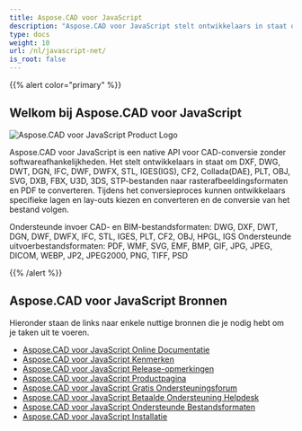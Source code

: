 ```yaml
---
title: Aspose.CAD voor JavaScript
description: "Aspose.CAD voor JavaScript stelt ontwikkelaars in staat om AutoCAD DWG, DXF, DWT en andere CAD- en BIM-bestandsformaten te openen, lezen en verwerken, zoals: DGN, DWF, DWFX, IFC, STL, IGES, PLT, CF2, OBJ, HPGL, IGS."
type: docs
weight: 10
url: /nl/javascript-net/
is_root: false
---
```


{{% alert color="primary" %}}

## **Welkom bij Aspose.CAD voor JavaScript**

![Aspose.CAD voor JavaScript Product Logo](/_assets/home_5.png)

Aspose.CAD voor JavaScript is een native API voor CAD-conversie zonder softwareafhankelijkheden. Het stelt ontwikkelaars in staat om DXF, DWG, DWT, DGN, IFC, DWF, DWFX, STL, IGES(IGS), CF2, Collada(DAE), PLT, OBJ, SVG, DXB, FBX, U3D, 3DS, STP-bestanden naar rasterafbeeldingsformaten en PDF te converteren. Tijdens het conversieproces kunnen ontwikkelaars specifieke lagen en lay-outs kiezen en converteren en de conversie van het bestand volgen.

Ondersteunde invoer CAD- en BIM-bestandsformaten: DWG, DXF, DWT, DGN, DWF, DWFX, IFC, STL, IGES, PLT, CF2, OBJ, HPGL, IGS
Ondersteunde uitvoerbestandsformaten: PDF, WMF, SVG, EMF, BMP, GIF, JPG, JPEG, DICOM, WEBP, JP2, JPEG2000, PNG, TIFF, PSD

{{% /alert %}}

## **Aspose.CAD voor JavaScript Bronnen**

Hieronder staan de links naar enkele nuttige bronnen die je nodig hebt om je taken uit te voeren.

- [Aspose.CAD voor JavaScript Online Documentatie](/nl/cad/javascript-net/)
- [Aspose.CAD voor JavaScript Kenmerken](/nl/cad/javascript-net/features/)
- [Aspose.CAD voor JavaScript Release-opmerkingen](https://releases.aspose.com/cad/javascript-net/release-notes/)
- [Aspose.CAD voor JavaScript Productpagina](https://products.aspose.com/cad/javascript-net/)
- [Aspose.CAD voor JavaScript Gratis Ondersteuningsforum](https://forum.aspose.com/c/cad/19)
- [Aspose.CAD voor JavaScript Betaalde Ondersteuning Helpdesk](https://helpdesk.aspose.com/)
- [Aspose.CAD voor JavaScript Ondersteunde Bestandsformaten](/nl/cad/javascript-net/supported-file-formats/)
- [Aspose.CAD voor JavaScript Installatie](/nl/cad/javascript-net/installation/)
